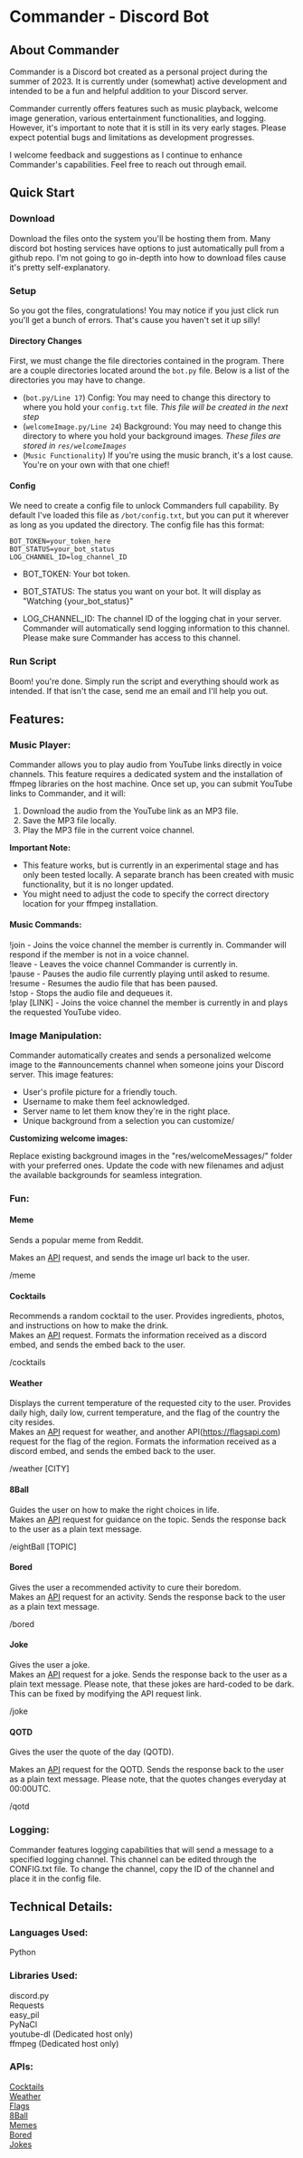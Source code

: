 # Commander - Discord Bot
## About Commander

Commander is a Discord bot created as a personal project during the summer of 2023. It is currently under (somewhat) active development and intended to be a fun and helpful addition to your Discord server.  

Commander currently offers features such as music playback, welcome image generation, various entertainment functionalities, and logging. However, it's important to note that it is still in its very early stages. Please expect potential bugs and limitations as development progresses.  

I welcome feedback and suggestions as I continue to enhance Commander's capabilities. Feel free to reach out through email.

## Quick Start
### Download

Download the files onto the system you'll be hosting them from. Many discord bot hosting services have options to just automatically pull from a github repo. I'm not going to go in-depth into how to download files cause it's pretty self-explanatory.

### Setup

So you got the files, congratulations! You may notice if you just click run you'll get a bunch of errors. That's cause you haven't set it up silly! 

#### Directory Changes

First, we must change the file directories contained in the program. There are a couple directories located around the `bot.py` file. Below is a list of the directories you may have to change. 

- (`bot.py/Line 17`) Config: You may need to change this directory to where you hold your `config.txt` file. *This file will be created in the next step*
- (`welcomeImage.py/Line 24`) Background: You may need to change this directory to where you hold your background images. *These files are stored in `res/welcomeImages`*
- (`Music Functionality`) If you're using the music branch, it's a lost cause. You're on your own with that one chief!

#### Config

We need to create a config file to unlock Commanders full capability. By default I've loaded this file as `/bot/config.txt`, but you can put it wherever as long as you updated the directory. The config file has this format:

```
BOT_TOKEN=your_token_here
BOT_STATUS=your_bot_status
LOG_CHANNEL_ID=log_channel_ID
```

- BOT_TOKEN: Your bot token.
- BOT_STATUS: The status you want on your bot. It will display as "Watching {your_bot_status}"

- LOG_CHANNEL_ID: The channel ID of the logging chat in your server. Commander will automatically send logging information to this channel. Please make sure Commander has access to this channel. 

### Run Script
Boom! you're done. Simply run the script and everything should work as intended. If that isn't the case, send me an email and I'll help you out.


## Features:

### Music Player:
Commander allows you to play audio from YouTube links directly in voice channels. This feature requires a dedicated system and the installation of ffmpeg libraries on the host machine. Once set up, you can submit YouTube links to Commander, and it will:  

1. Download the audio from the YouTube link as an MP3 file.
2. Save the MP3 file locally.
3. Play the MP3 file in the current voice channel.

**Important Note:**

- This feature works, but is currently in an experimental stage and has only been tested locally. A separate branch has been created with music functionality, but it is no longer updated.
- You might need to adjust the code to specify the correct directory location for your ffmpeg installation.

#### Music Commands:
!join - Joins the voice channel the member is currently in. Commander will respond if the member is not in a voice channel.  
!leave - Leaves the voice channel Commander is currently in.  
!pause - Pauses the audio file currently playing until asked to resume.  
!resume - Resumes the audio file that has been paused.  
!stop - Stops the audio file and dequeues it.  
!play [LINK] - Joins the voice channel the member is currently in and plays the requested YouTube video.   

### Image Manipulation: 

Commander automatically creates and sends a personalized welcome image to the #announcements channel when someone joins your Discord server. This image features:

- User's profile picture for a friendly touch.
- Username to make them feel acknowledged.
- Server name to let them know they're in the right place.
- Unique background from a selection you can customize/

**Customizing welcome images:**

Replace existing background images in the "res/welcomeMessages/" folder with your preferred ones.
Update the code with new filenames and adjust the available backgrounds for seamless integration.

### Fun:

#### Meme

Sends a popular meme from Reddit.  

Makes an [API](https://meme-api.com/) request, and sends the image url back to the user.  

/meme


#### Cocktails

Recommends a random cocktail to the user. Provides ingredients, photos, and instructions on how to make the drink.  
Makes an [API](https://thecocktaildb.com) request. Formats the information received as a discord embed, and sends the embed back to the user.

/cocktails 

#### Weather


Displays the current temperature of the requested city to the user. Provides daily high, daily low, current temperature, and the flag of the country the city resides.  
Makes an [API](https://openweathermap.org) request for weather, and another API(https://flagsapi.com) request for the flag of the region. Formats the information received as a discord embed, and sends the embed back to the user.

/weather [CITY] 

#### 8Ball


Guides the user on how to make the right choices in life.  
Makes an [API](https://eightballapi.com) request for guidance on the topic. Sends the response back to the user as a plain text message.

/eightBall [TOPIC] 

#### Bored

Gives the user a recommended activity to cure their boredom.  
Makes an [API](https://www.boredapi.com) request for an activity. Sends the response back to the user as a plain text message.

/bored

#### Joke

Gives the user a joke.  
Makes an [API](https://v2.jokeapi.dev/) request for a joke. Sends the response back to the user as a plain text message. Please note, that these jokes are hard-coded to be dark. This can be fixed by modifying the API request link.

/joke  

#### QOTD

Gives the user the quote of the day (QOTD).

Makes an [API](https://zenquotes.io/api/today) request for the QOTD. Sends the response back to the user as a plain text message. Please note, that the quotes changes everyday at 00:00UTC.

/qotd

### Logging:

Commander features logging capabilities that will send a message to a specified logging channel. This channel can be edited through the CONFIG.txt file. To change the channel, copy the ID of the channel and place it in the config file.

## Technical Details:

### Languages Used: 
Python

### Libraries Used:
discord.py  
Requests  
easy_pil  
PyNaCl  
youtube-dl (Dedicated host only)  
ffmpeg (Dedicated host only)  

### APIs:
[Cocktails](https://thecocktaildb.com)  
[Weather](https://openweathermap.org)  
[Flags](https://flagsapi.com)  
[8Ball](https://eightballapi.com)  
[Memes](https://meme-api.com/)  
[Bored](https://www.boredapi.com)  
[Jokes](https://v2.jokeapi.dev/)  
